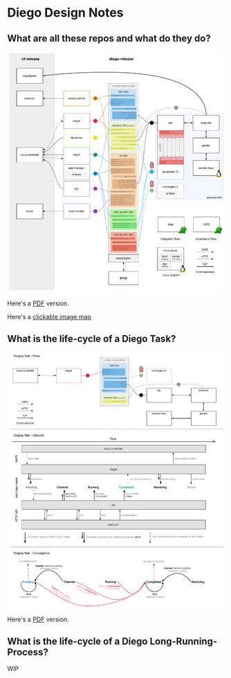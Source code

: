 # Diego Design Notes

## What are all these repos and what do they do?

[![Diego Overview](./diego-overview.png)](http://htmlpreview.github.io/?https://github.com/cloudfoundry-incubator/diego-design-notes/raw/master/clickable-diego-overview/clickable-diego-overview.html)

Here's a [PDF](https://github.com/cloudfoundry-incubator/diego-design-notes/raw/master/diego-overview.pdf) version.

Here's a [clickable image map](http://htmlpreview.github.io/?https://github.com/cloudfoundry-incubator/diego-design-notes/raw/master/clickable-diego-overview/clickable-diego-overview.html)

## What is the life-cycle of a Diego Task?

[![Task Lifecycle](./task-lifecycle.png)](https://github.com/cloudfoundry-incubator/diego-design-notes/raw/master/task-lifecycle.pdf)

Here's a [PDF](https://github.com/cloudfoundry-incubator/diego-design-notes/raw/master/task-lifecycle.pdf) version.

## What is the life-cycle of a Diego Long-Running-Process?

WIP